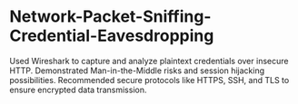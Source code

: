 # Network-Packet-Sniffing-Credential-Eavesdropping
Used Wireshark to capture and analyze plaintext credentials over insecure HTTP. Demonstrated Man-in-the-Middle risks and session hijacking possibilities. Recommended secure protocols like HTTPS, SSH, and TLS to ensure encrypted data transmission.
